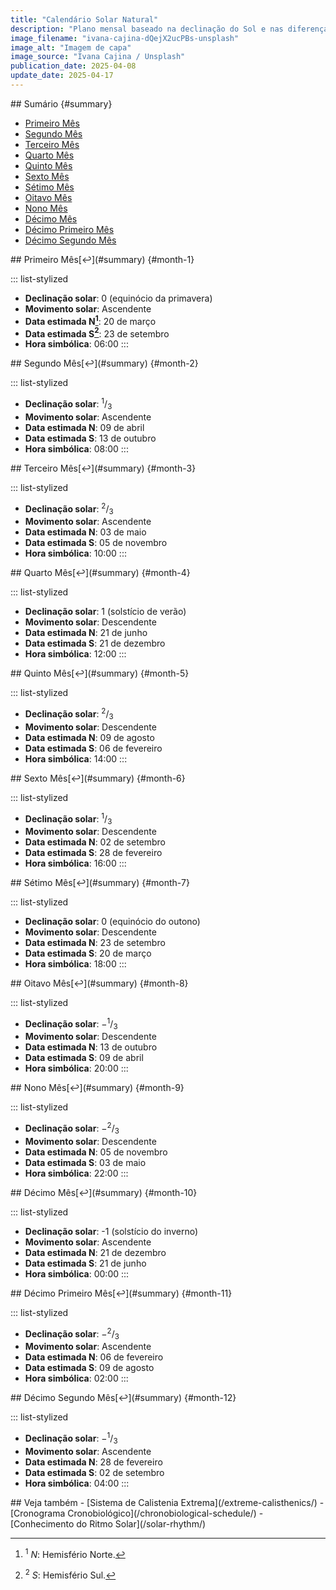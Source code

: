 ```yaml
---
title: "Calendário Solar Natural"
description: "Plano mensal baseado na declinação do Sol e nas diferenças entre os hemisférios da Terra."
image_filename: "ivana-cajina-dQejX2ucPBs-unsplash"
image_alt: "Imagem de capa"
image_source: "Ivana Cajina / Unsplash"
publication_date: 2025-04-08
update_date: 2025-04-17
---
```


<section>
## Sumário {#summary}

- [Primeiro Mês](#month-1)
- [Segundo Mês](#month-2)
- [Terceiro Mês](#month-3)
- [Quarto Mês](#month-4)
- [Quinto Mês](#month-5)
- [Sexto Mês](#month-6)
- [Sétimo Mês](#month-7)
- [Oitavo Mês](#month-8)
- [Nono Mês](#month-9)
- [Décimo Mês](#month-10)
- [Décimo Primeiro Mês](#month-11)
- [Décimo Segundo Mês](#month-12)
</section>

<section>
## Primeiro Mês[↩︎](#summary) {#month-1}

::: list-stylized
- **Declinação solar**: 0 (equinócio da primavera)
- **Movimento solar**: Ascendente
- **Data estimada N[^1]**: 20 de março
- **Data estimada S[^2]**: 23 de setembro
- **Hora simbólica**: 06:00
:::
</section>

<section>
## Segundo Mês[↩︎](#summary) {#month-2}

::: list-stylized
- **Declinação solar**: <sup>1</sup>/<sub>3</sub>
- **Movimento solar**: Ascendente
- **Data estimada N**: 09 de abril
- **Data estimada S**: 13 de outubro
- **Hora simbólica**: 08:00
:::
</section>

<section>
## Terceiro Mês[↩︎](#summary) {#month-3}

::: list-stylized
- **Declinação solar**: <sup>2</sup>/<sub>3</sub>
- **Movimento solar**: Ascendente
- **Data estimada N**: 03 de maio
- **Data estimada S**: 05 de novembro
- **Hora simbólica**: 10:00
:::
</section>

<section>
## Quarto Mês[↩︎](#summary) {#month-4}

::: list-stylized
- **Declinação solar**: 1 (solstício de verão)
- **Movimento solar**: Descendente
- **Data estimada N**: 21 de junho
- **Data estimada S**: 21 de dezembro
- **Hora simbólica**: 12:00
:::
</section>

<section>
## Quinto Mês[↩︎](#summary) {#month-5}

::: list-stylized
- **Declinação solar**: <sup>2</sup>/<sub>3</sub>
- **Movimento solar**: Descendente
- **Data estimada N**: 09 de agosto
- **Data estimada S**: 06 de fevereiro
- **Hora simbólica**: 14:00
:::
</section>

<section>
## Sexto Mês[↩︎](#summary) {#month-6}

::: list-stylized
- **Declinação solar**: <sup>1</sup>/<sub>3</sub>
- **Movimento solar**: Descendente
- **Data estimada N**: 02 de setembro
- **Data estimada S**: 28 de fevereiro
- **Hora simbólica**: 16:00
:::
</section>

<section>
## Sétimo Mês[↩︎](#summary) {#month-7}

::: list-stylized
- **Declinação solar**: 0 (equinócio do outono)
- **Movimento solar**: Descendente
- **Data estimada N**: 23 de setembro
- **Data estimada S**: 20 de março
- **Hora simbólica**: 18:00
:::
</section>

<section>
## Oitavo Mês[↩︎](#summary) {#month-8}

::: list-stylized
- **Declinação solar**: −<sup>1</sup>/<sub>3</sub>
- **Movimento solar**: Descendente
- **Data estimada N**: 13 de outubro
- **Data estimada S**: 09 de abril
- **Hora simbólica**: 20:00
:::
</section>

<section>
## Nono Mês[↩︎](#summary) {#month-9}

::: list-stylized
- **Declinação solar**: −<sup>2</sup>/<sub>3</sub>
- **Movimento solar**: Descendente
- **Data estimada N**: 05 de novembro
- **Data estimada S**: 03 de maio
- **Hora simbólica**: 22:00
:::
</section>

<section>
## Décimo Mês[↩︎](#summary) {#month-10}

::: list-stylized
- **Declinação solar**:  -1 (solstício do inverno)
- **Movimento solar**: Ascendente
- **Data estimada N**: 21 de dezembro
- **Data estimada S**: 21 de junho
- **Hora simbólica**: 00:00
:::
</section>

<section>
## Décimo Primeiro Mês[↩︎](#summary) {#month-11}

::: list-stylized
- **Declinação solar**: −<sup>2</sup>/<sub>3</sub>
- **Movimento solar**: Ascendente
- **Data estimada N**: 06 de fevereiro
- **Data estimada S**: 09 de agosto
- **Hora simbólica**: 02:00
:::
</section>

<section>
## Décimo Segundo Mês[↩︎](#summary) {#month-12}

::: list-stylized
- **Declinação solar**: −<sup>1</sup>/<sub>3</sub>
- **Movimento solar**: Ascendente
- **Data estimada N**: 28 de fevereiro
- **Data estimada S**: 02 de setembro
- **Hora simbólica**: 04:00
:::
</section>


<section>
## Veja também
- [Sistema de Calistenia Extrema](/extreme-calisthenics/)
- [Cronograma Cronobiológico](/chronobiological-schedule/)
- [Conhecimento do Ritmo Solar](/solar-rhythm/)
</section>

[^1]: <sup>1</sup> _N_: Hemisfério Norte.

[^2]: <sup>2</sup> _S_: Hemisfério Sul.
